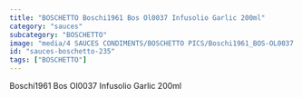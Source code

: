 ```yaml
---
title: "BOSCHETTO Boschi1961 Bos Ol0037 Infusolio Garlic 200ml"
category: "sauces"
subcategory: "BOSCHETTO"
image: "media/4 SAUCES CONDIMENTS/BOSCHETTO PICS/Boschi1961_BOS-OL0037 Infusolio Garlic 200ml.png"
id: "sauces-boschetto-235"
tags: ["BOSCHETTO"]
---
```


Boschi1961 Bos Ol0037 Infusolio Garlic 200ml
